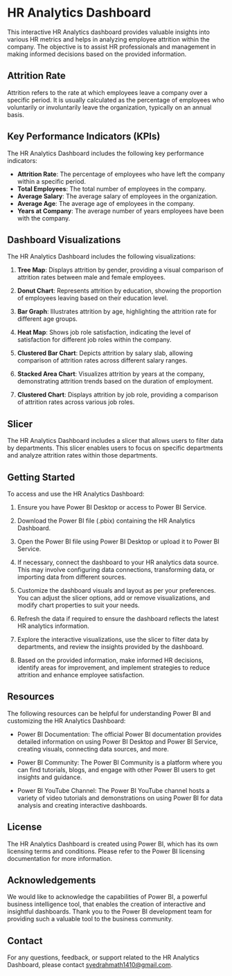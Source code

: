 # HR Analytics Dashboard

This interactive HR Analytics dashboard provides valuable insights into various HR metrics and helps in analyzing employee attrition within the company. The objective is to assist HR professionals and management in making informed decisions based on the provided information.

## Attrition Rate

Attrition refers to the rate at which employees leave a company over a specific period. It is usually calculated as the percentage of employees who voluntarily or involuntarily leave the organization, typically on an annual basis.

## Key Performance Indicators (KPIs)

The HR Analytics Dashboard includes the following key performance indicators:

- **Attrition Rate**: The percentage of employees who have left the company within a specific period.
- **Total Employees**: The total number of employees in the company.
- **Average Salary**: The average salary of employees in the organization.
- **Average Age**: The average age of employees in the company.
- **Years at Company**: The average number of years employees have been with the company.

## Dashboard Visualizations

The HR Analytics Dashboard includes the following visualizations:

1. **Tree Map**: Displays attrition by gender, providing a visual comparison of attrition rates between male and female employees.

2. **Donut Chart**: Represents attrition by education, showing the proportion of employees leaving based on their education level.

3. **Bar Graph**: Illustrates attrition by age, highlighting the attrition rate for different age groups.

4. **Heat Map**: Shows job role satisfaction, indicating the level of satisfaction for different job roles within the company.

5. **Clustered Bar Chart**: Depicts attrition by salary slab, allowing comparison of attrition rates across different salary ranges.

6. **Stacked Area Chart**: Visualizes attrition by years at the company, demonstrating attrition trends based on the duration of employment.

7. **Clustered Chart**: Displays attrition by job role, providing a comparison of attrition rates across various job roles.

## Slicer

The HR Analytics Dashboard includes a slicer that allows users to filter data by departments. This slicer enables users to focus on specific departments and analyze attrition rates within those departments.

## Getting Started

To access and use the HR Analytics Dashboard:

1. Ensure you have Power BI Desktop or access to Power BI Service.

2. Download the Power BI file (.pbix) containing the HR Analytics Dashboard.

3. Open the Power BI file using Power BI Desktop or upload it to Power BI Service.

4. If necessary, connect the dashboard to your HR analytics data source. This may involve configuring data connections, transforming data, or importing data from different sources.

5. Customize the dashboard visuals and layout as per your preferences. You can adjust the slicer options, add or remove visualizations, and modify chart properties to suit your needs.

6. Refresh the data if required to ensure the dashboard reflects the latest HR analytics information.

7. Explore the interactive visualizations, use the slicer to filter data by departments, and review the insights provided by the dashboard.

8. Based on the provided information, make informed HR decisions, identify areas for improvement, and implement strategies to reduce attrition and enhance employee satisfaction.

## Resources

The following resources can be helpful for understanding Power BI and customizing the HR Analytics Dashboard:

- Power BI Documentation: The official Power BI documentation provides detailed information on using Power BI Desktop and Power BI Service, creating visuals, connecting data sources, and more.

- Power BI Community: The Power BI Community is a platform where you can find tutorials, blogs, and engage with other Power BI users to get insights and guidance.

- Power BI YouTube Channel: The Power BI YouTube channel hosts a variety of video tutorials and demonstrations on using Power BI for data analysis and creating interactive dashboards.

## License

The HR Analytics Dashboard is created using Power BI, which has its own licensing terms and conditions. Please refer to the Power BI licensing documentation for more information.

## Acknowledgements

We would like to acknowledge the capabilities of Power BI, a powerful business intelligence tool, that enables the creation of interactive and insightful dashboards. Thank you to the Power BI development team for providing such a valuable tool to the business community.

## Contact

For any questions, feedback, or support related to the HR Analytics Dashboard, please contact syedrahmath1410@gmail.com.

